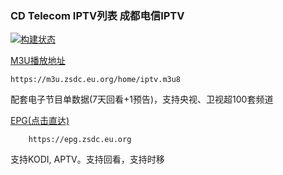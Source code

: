 ### CD Telecom IPTV列表 成都电信IPTV
[![构建状态](https://danzhu-01.coding.net/badges/cd-telecom-iptv/job/4701255/build.svg)](https://danzhu-01.coding.net/p/cd-telecom-iptv/ci/job)

[M3U播放地址](https://m3u.zsdc.eu.org/home/iptv.m3u8)

    https://m3u.zsdc.eu.org/home/iptv.m3u8

配套电子节目单数据(7天回看+1预告)，支持央视、卫视超100套频道

[EPG(点击直达)](https://epg.zsdc.eu.org)
        
        https://epg.zsdc.eu.org
支持KODI, APTV。支持回看，支持时移
